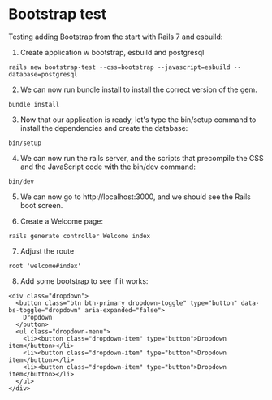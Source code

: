 # Bootstrap test

Testing adding Bootstrap from the start with Rails 7 and esbuild:

1. Create application w bootstrap, esbuild and postgresql
```
rails new bootstrap-test --css=bootstrap --javascript=esbuild --database=postgresql
```

2. We can now run bundle install to install the correct version of the gem.
```
bundle install
```

3. Now that our application is ready, let's type the bin/setup command to install the dependencies and create the database:
```
bin/setup
```

4. We can now run the rails server, and the scripts that precompile the CSS and the JavaScript code with the bin/dev command:
```
bin/dev
```

5. We can now go to http://localhost:3000, and we should see the Rails boot screen.

6. Create a Welcome page:
```
rails generate controller Welcome index

```

7.  Adjust the route
```
root 'welcome#index'
```

8. Add some bootstrap to see if it works:
```
<div class="dropdown">
  <button class="btn btn-primary dropdown-toggle" type="button" data-bs-toggle="dropdown" aria-expanded="false">
    Dropdown
  </button>
  <ul class="dropdown-menu">
    <li><button class="dropdown-item" type="button">Dropdown item</button></li>
    <li><button class="dropdown-item" type="button">Dropdown item</button></li>
    <li><button class="dropdown-item" type="button">Dropdown item</button></li>
  </ul>
</div>
```
